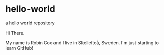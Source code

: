 # hello-world
a hello world repository

Hi There.

My name is Robin Cox and I live in Skellefteå, Sweden. I'm just starting to learn GitHub!

